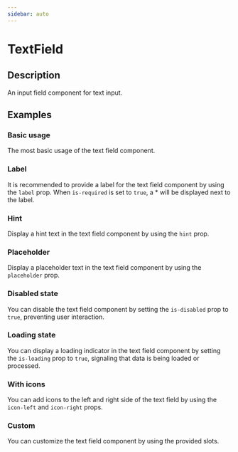 ```yaml
---
sidebar: auto
---
```


# TextField

## Description

An input field component for text input.

## Examples

### Basic usage
The most basic usage of the text field component.

<ComponentPreview name="text-field/basic" />

### Label
It is recommended to provide a label for the text field component by using the `label` prop. When `is-required` is set to `true`, a * will be displayed next to the label.


<ComponentPreview name="text-field/with-label" />

### Hint
Display a hint text in the text field component by using the `hint` prop.

<ComponentPreview name="text-field/with-hint" />

### Placeholder
Display a placeholder text in the text field component by using the `placeholder` prop.

<ComponentPreview name="text-field/with-placeholder" />

### Disabled state
You can disable the text field component by setting the `is-disabled` prop to `true`, preventing user interaction.

<ComponentPreview name="text-field/disabled" />

### Loading state
You can display a loading indicator in the text field component by setting the `is-loading` prop to `true`, signaling that data is being loaded or processed.

<ComponentPreview name="text-field/loading" />

### With icons
You can add icons to the left and right side of the text field by using the `icon-left` and `icon-right` props.

<ComponentPreview name="text-field/with-icons" />

### Custom
You can customize the text field component by using the provided slots.

<ComponentPreview name="text-field/custom" />

<!-- @include: ./text-field-meta.md -->